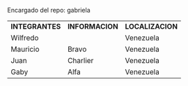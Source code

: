 Encargado del repo: gabriela

<table>
    <tr>
        <td><b>INTEGRANTES</b></td>
        <td><b>INFORMACION</b></td>
        <td><b>LOCALIZACION</b></td>
    </tr>
    <tr>
        <td>Wilfredo</td>
        <td></td>
        <td>Venezuela</td>
    </tr>
    <tr>
        <td>Mauricio</td>
        <td>Bravo</td>
        <td>Venezuela</td>
    </tr>
    <tr>
        <td>Juan</td>
        <td>Charlier</td>
        <td>Venezuela</td>
    </tr>
    <tr>
        <td>Gaby</td>
        <td>Alfa</td>
        <td>Venezuela</td>
    </tr>
  
</table>
